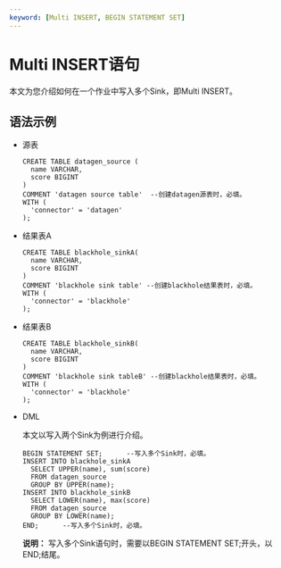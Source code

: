 ```yaml
---
keyword: [Multi INSERT, BEGIN STATEMENT SET]
---
```


# Multi INSERT语句

本文为您介绍如何在一个作业中写入多个Sink，即Multi INSERT。

## 语法示例

-   源表

    ```
    CREATE TABLE datagen_source (
      name VARCHAR,
      score BIGINT
    )
    COMMENT 'datagen source table'  --创建datagen源表时，必填。
    WITH (
      'connector' = 'datagen'
    );
    ```

-   结果表A

    ```
    CREATE TABLE blackhole_sinkA(
      name VARCHAR,
      score BIGINT
    )
    COMMENT 'blackhole sink table' --创建blackhole结果表时，必填。
    WITH (
      'connector' = 'blackhole'
    );
    ```

-   结果表B

    ```
    CREATE TABLE blackhole_sinkB(
      name VARCHAR,
      score BIGINT
    )
    COMMENT 'blackhole sink tableB' --创建blackhole结果表时，必填。
    WITH (
      'connector' = 'blackhole'
    );
    ```

-   DML

    本文以写入两个Sink为例进行介绍。

    ```
    BEGIN STATEMENT SET;      --写入多个Sink时，必填。
    INSERT INTO blackhole_sinkA 
      SELECT UPPER(name), sum(score) 
      FROM datagen_source 
      GROUP BY UPPER(name);
    INSERT INTO blackhole_sinkB 
      SELECT LOWER(name), max(score) 
      FROM datagen_source 
      GROUP BY LOWER(name);
    END;      --写入多个Sink时，必填。
    ```

    **说明：** 写入多个Sink语句时，需要以BEGIN STATEMENT SET;开头，以END;结尾。


